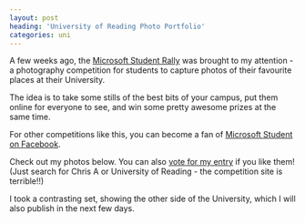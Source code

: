 ```yaml
---
layout: post
heading: 'University of Reading Photo Portfolio'
categories: uni
---
```


A few weeks ago, the [Microsoft Student Rally](http://www.microsoft.com/student/en/us/rally/) was brought to my attention - a photography competition for students to capture photos of their favourite places at their University.

The idea is to take some stills of the best bits of your campus, put them online for everyone to see, and win some pretty awesome prizes at the same time.

For other competitions like this, you can become a fan of [Microsoft Student on Facebook](http://www.facebook.com/microsoftstudent).

Check out my photos below. You can also [vote for my entry](http://www.msstudentlounge.com/studentrally/tabid/81/Default.aspx) if you like them! (Just search for Chris A or University of Reading - the competition site is terrible!!)

I took a contrasting set, showing the other side of the University, which I will also publish in the next few days.

<!-- Replace missing image from http://media.chris-alexander.co.uk/wp-content/uploads/2010/01/STA60056.jpg -->

<!-- Replace missing image from http://media.chris-alexander.co.uk/wp-content/uploads/2010/01/STA60057.jpg -->

<!-- Replace missing image from http://media.chris-alexander.co.uk/wp-content/uploads/2010/01/STA60075.jpg -->

<!-- Replace missing image from http://media.chris-alexander.co.uk/wp-content/uploads/2010/01/STA60061.jpg -->

<!-- Replace missing image from http://media.chris-alexander.co.uk/wp-content/uploads/2010/01/STA60082.jpg -->

<!-- Replace missing image from http://media.chris-alexander.co.uk/wp-content/uploads/2010/01/STA60128.jpg -->
